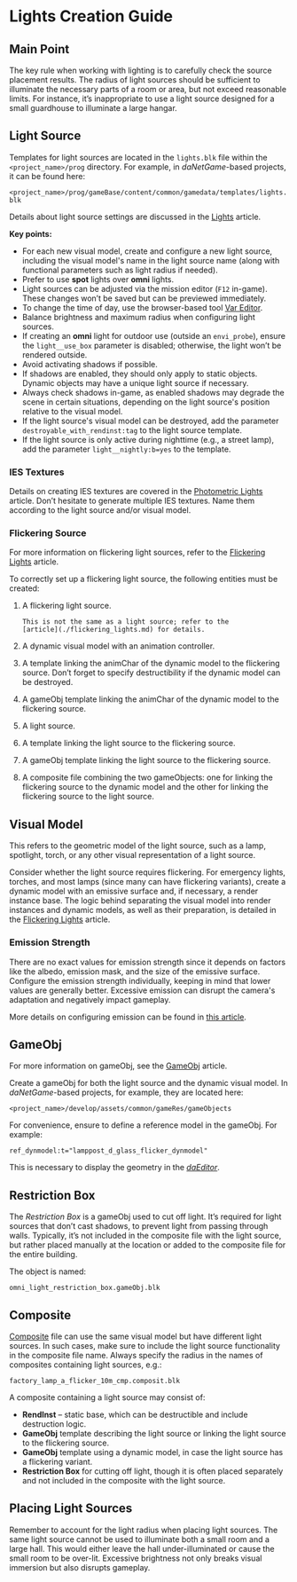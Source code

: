 # Lights Creation Guide

## Main Point

The key rule when working with lighting is to carefully check the source
placement results. The radius of light sources should be sufficient to
illuminate the necessary parts of a room or area, but not exceed reasonable
limits. For instance, it’s inappropriate to use a light source designed for a
small guardhouse to illuminate a large hangar.

## Light Source

Templates for light sources are located in the `lights.blk` file within the
`<project_name>/prog` directory. For example, in *daNetGame*-based projects, it
can be found here:

`<project_name>/prog/gameBase/content/common/gamedata/templates/lights.blk`

Details about light source settings are discussed in the [Lights](./lights.md)
article.

**Key points:**

- For each new visual model, create and configure a new light source, including
  the visual model's name in the light source name (along with functional
  parameters such as light radius if needed).
- Prefer to use **spot** lights over **omni** lights.
- Light sources can be adjusted via the mission editor (`F12` in-game). These
  changes won’t be saved but can be previewed immediately.
- To change the time of day, use the browser-based tool [Var
  Editor](http://127.0.0.1:23456/editvar).
- Balance brightness and maximum radius when configuring light sources.
- If creating an **omni** light for outdoor use (outside an `envi_probe`),
  ensure the `light__use_box` parameter is disabled; otherwise, the light won’t
  be rendered outside.
- Avoid activating shadows if possible.
- If shadows are enabled, they should only apply to static objects. Dynamic
  objects may have a unique light source if necessary.
- Always check shadows in-game, as enabled shadows may degrade the scene in
  certain situations, depending on the light source's position relative to the
  visual model.
- If the light source's visual model can be destroyed, add the parameter
  `destroyable_with_rendinst:tag` to the light source template.
- If the light source is only active during nighttime (e.g., a street lamp), add
  the parameter `light__nightly:b=yes` to the template.

### IES Textures

Details on creating IES textures are covered in the [Photometric
Lights](./photometric_lights.md) article. Don’t hesitate to generate multiple
IES textures. Name them according to the light source and/or visual model.

### Flickering Source

For more information on flickering light sources, refer to the [Flickering
Lights](./flickering_lights.md) article.

To correctly set up a flickering light source, the following entities must be
created:

1. A flickering light source.

   ```{note}
   This is not the same as a light source; refer to the
   [article](./flickering_lights.md) for details.
   ```

2. A dynamic visual model with an animation controller.
3. A template linking the animChar of the dynamic model to the flickering
   source. Don’t forget to specify destructibility if the dynamic model can be
   destroyed.
4. A gameObj template linking the animChar of the dynamic model to the
   flickering source.
5. A light source.
6. A template linking the light source to the flickering source.
7. A gameObj template linking the light source to the flickering source.
8. A composite file combining the two gameObjects: one for linking the
   flickering source to the dynamic model and the other for linking the
   flickering source to the light source.

## Visual Model

This refers to the geometric model of the light source, such as a lamp,
spotlight, torch, or any other visual representation of a light source.

Consider whether the light source requires flickering. For emergency lights,
torches, and most lamps (since many can have flickering variants), create a
dynamic model with an emissive surface and, if necessary, a render instance
base. The logic behind separating the visual model into render instances and
dynamic models, as well as their preparation, is detailed in the [Flickering
Lights](./flickering_lights.md) article.

### Emission Strength

There are no exact values for emission strength since it depends on factors like
the albedo, emission mask, and the size of the emissive surface. Configure the
emission strength individually, keeping in mind that lower values are generally
better. Excessive emission can disrupt the camera's adaptation and negatively
impact gameplay.

More details on configuring emission can be found in [this
article](../shaders/dng-shaders/rendinst_emissive.md).

## GameObj

For more information on gameObj, see the
[GameObj](../../dagor-tools/gameobj/gameobjects.md) article.

Create a gameObj for both the light source and the dynamic visual model. In
*daNetGame*-based projects, for example, they are located here:

`<project_name>/develop/assets/common/gameRes/gameObjects`

For convenience, ensure to define a reference model in the gameObj. For example:

`ref_dynmodel:t="lamppost_d_glass_flicker_dynmodel"`

This is necessary to display the geometry in the
[*daEditor*](../../dagor-tools/daeditor/daeditor/daeditor.md).

## Restriction Box

The *Restriction Box* is a gameObj used to cut off light. It’s required for
light sources that don’t cast shadows, to prevent light from passing through
walls. Typically, it’s not included in the composite file with the light source,
but rather placed manually at the location or added to the composite file for
the entire building.

The object is named:

`omni_light_restriction_box.gameObj.blk`

## Composite

[Composite](../all-about-blk/composit_blk.md) file can use the same visual model
but have different light sources. In such cases, make sure to include the light
source functionality in the composite file name. Always specify the radius in
the names of composites containing light sources, e.g.:

`factory_lamp_a_flicker_10m_cmp.composit.blk`

A composite containing a light source may consist of:

- **RendInst** – static base, which can be destructible and include destruction
  logic.
- **GameObj** template describing the light source or linking the light source
  to the flickering source.
- **GameObj** template using a dynamic model, in case the light source has a
  flickering variant.
- **Restriction Box** for cutting off light, though it is often placed
  separately and not included in the composite with the light source.

## Placing Light Sources

Remember to account for the light radius when placing light sources. The same
light source cannot be used to illuminate both a small room and a large hall.
This would either leave the hall under-illuminated or cause the small room to be
over-lit. Excessive brightness not only breaks visual immersion but also
disrupts gameplay.


